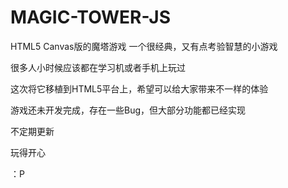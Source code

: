 # MAGIC-TOWER-JS
HTML5 Canvas版的魔塔游戏
一个很经典，又有点考验智慧的小游戏

很多人小时候应该都在学习机或者手机上玩过

这次将它移植到HTML5平台上，希望可以给大家带来不一样的体验

游戏还未开发完成，存在一些Bug，但大部分功能都已经实现

不定期更新

玩得开心

：P

